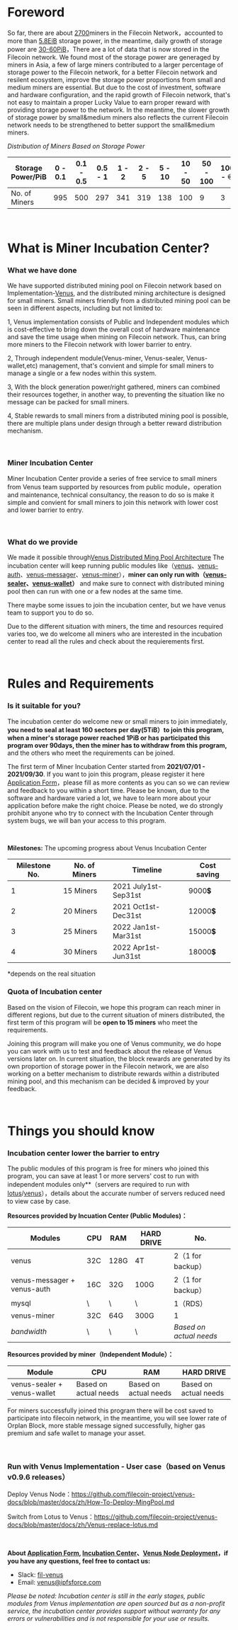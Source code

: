 # Foreword

So far, there are about [2700](http://filscan.io/)miners in the Filecoin Network，accounted to more than [5.8EiB](http://filscan.io/) storage power, in the meantime, daily growth of storage power are [30-60PiB](http://filscan.io/)，There are a lot of data that is now stored in the Filecoin network. We found most of the storage power are generaged by miners in Asia, a few of large miners contributed to a larger percentage of storage power to the Filecoin network, for a better Filecoin network and resilent ecosystem, improve the storage power proportions from small and medium miners are essential. But due to the cost of investment, software and hardware configuration, and the rapid growth of Filecoin network, that's not easy to maintain a proper Lucky Value to earn proper reward with providing storage power to the network.  In the meantime, the slower growth of storage power by small&medium miners also reflects the current Filecoin network needs to be strengthened to better support the small&medium miners. 

*Distribution of Miners Based on Storage Power*

| Storage Power/PiB | 0 - 0.1 | 0.1 - 0.5 | 0.5 - 1 | 1 - 2 | 2 - 5 | 5 - 10 | 10 - 50 | 50 - 100 | 100 - ♾ |
| ----------------- | ------- | --------- | ------- | ----- | ----- | ------ | ------- | -------- | ------- |
| No. of Miners     | 995     | 500       | 297     | 341   | 319   | 138    | 100     | 9        | 3       |

</br>

# What is Miner Incubation Center?

### What we have done

We have supported distributed mining pool on Filecoin network based on Implementation-[Venus](https://venus.filecoin.io/Home.html), and the distributed mining architecture is designed for small miners. Small miners friendly from a distributed mining pool can be seen in different aspects, including but not limited to:

1, Venus implementation consists of Public and Independent modules which is cost-effective to bring down the overall cost of hardware maintenance and save the time usage when mining on Filecoin network. Thus, can bring more miners to the Filecoin network with lower barrier to entry. 

2, Through independent module(Venus-miner, Venus-sealer, Venus-wallet,etc) management, that's convient and simple for small miners to manage a single or a few nodes within this system. 

3, With the block generation power/right gathered, miners can combined their resources together, in another way, to preventing the situation like no message can be packed for small miners.

4, Stable rewards to small miners from a distributed mining pool is possible, there are multiple plans under design through a better reward distribution mechanism. 

</br>

### Miner Incubation Center

Miner Incubation Center provide a series of free service to small miners from Venus team supported by resources from public module，operation and maintenance, technical consultancy, the reason to do so is make it simple and convient for small miners to join this network with lower cost and lower barrier to entry.

</br>

### What do we provide

We made it possible through[Venus Distributed Ming Pool Architecture](https://github.com/filecoin-project/venus-docs/blob/master/docs/zh/Overview.md)
The incubation center will keep running public modules like（[venus](https://github.com/filecoin-project/venus)、[venus-auth](https://github.com/filecoin-project/venus-auth)、[venus-messager](https://github.com/filecoin-project/venus-messager)、[venus-miner](https://github.com/filecoin-project/venus-miner)），**miner can only run with（[venus-sealer](https://github.com/filecoin-project/venus-sealer)、[venus-wallet](https://github.com/filecoin-project/venus-wallet)）** and make sure to connect with distributed mining pool then can run with one or a few nodes at the same time.

There maybe some issues to join the incubation center, but we have venus team to support you to do so. 

Due to the different situation with miners, the time and resources required varies too, we do welcome all miners who are interested in the incubation center to read all the rules and check about the requierements first.

</br>

# Rules and Requirements

### Is it suitable for you? 

The incubation center do welcome new or small miners to join immediately, **you need to seal at least 160 sectors per day(5TiB）to join this program, when a miner's storage power reached 1PiB or has participated this program over 90days, then the miner has to withdraw from this program,** and the others who meet the requirements can be joined.

The first term of Miner Incubation Center started from **2021/07/01 - 2021/09/30**. If you want to join this program, please register it here [Application Form](http://venusteam.mikecrm.com/OVZb0Dv)，please fill as more contents as you can so we can review and feedback to you within a short time. Please be known, due to the software and hardware varied a lot, we have to learn more about your application before make the right choice. Please be noted, we do strongly prohibit anyone who try to connect with the Incubation Center through system bugs, we will ban your access to this program. 

</br>

**Milestones:** The upcoming progress about Venus Incubation Center

| Milestone No. | No. of Miners | Timeline| Cost saving |
| --- | --- | --- | --- | 
| 1 | 15 Miners | 2021 July1st-Sep31st | 9000💲 |
| 2 | 20 Miners | 2021 Oct1st-Dec31st | 12000💲 |
| 3 | 25 Miners | 2022 Jan1st-Mar31st | 15000💲 |
| 4 | 30 Miners | 2022 Apr1st-Jun31st | 18000💲 |

*depends on the real situation


### Quota of Incubation center

Based on the vision of Filecoin, we hope this program can reach miner in different regions,  but due to the current situation of miners distributed, the first term of this program will be **open to 15 miners** who meet the requirements.

Joining this program will make you one of Venus community, we do hope you can work with us to test and feedback about the release of Venus versions later on. In current situation, the block rewards are generated by its own proportion of storage power in the Filecoin network, we are also working on a better mechanism to distribute rewards within a distributed mining pool, and this mechanism can be decided & improved by your feedback.

</br>

# Things you should know

### Incubation center lower the barrier to entry

The public modules of this program is free for miners who joined this program, you can save at least 1 or more servers' cost to run with independent modules only**（servers are required to run with [lotus](https://github.com/filecoin-project/lotus)/[venus](https://github.com/filecoin-project/venus)），details about the accurate number of servers reduced need to view case by case.

**Resources provided by Incuation Center (Public Modules)：**

| Modules                     | CPU  | RAM  | HARD DRIVE | No.                   |
| --------------------------- | ---- | ---- | ---------- | -----------------     |
| venus                       | 32C  | 128G | 4T         | 2（1 for backup）      |
| venus-messager + venus-auth | 16C  | 32G  | 100G       | 2（1 for backup）      |
| mysql                       | \    | \    | \          | 1（RDS）               |
| venus-miner                 | 32C  | 64G  | 300G       | 1                     |
| *bandwidth*                 |  \   | \    |      \     | *Based on actual needs* |
 
**Resources provided by miner（Independent Module）：**

| Module                      | CPU                   | RAM                   | HARD DRIVE            |
| --------------------------- | --------------------- | --------------------- | --------------------- |
| venus-sealer + venus-wallet | Based on actual needs | Based on actual needs | Based on actual needs |

For miners successfully joined this program there will be cost saved to participate into filecoin network, in the meantime, you will see lower rate of Orplan Block, more stable message signed successfully, higher gas premium and safe wallet to manage your asset.

</br>

### Run with Venus Implementation - User case（based on Venus v0.9.6 releases）

Deploy Venus Node：https://github.com/filecoin-project/venus-docs/blob/master/docs/zh/How-To-Deploy-MingPool.md

Switch from Lotus to Venus：https://github.com/filecoin-project/venus-docs/blob/master/docs/zh/Venus-replace-lotus.md

</br>

**About  [Application Form](http://venusteam.mikecrm.com/OVZb0Dv), [Incubation Center](https://github.com/Joss-Hua/hello-word/edit/main/%E7%9F%BF%E5%B7%A5%E5%AD%B5%E5%8C%96%E5%99%A8%E8%AE%A1%E5%88%92.md)、[Venus Node Deployment](https://github.com/filecoin-project/venus-docs/blob/master/docs/zh/How-To-Deploy-MingPool.md)，if you have any questions, feel free to contact us:**

- Slack: [fil-venus](https://filecoinproject.slack.com/archives/CEHHJNJS3)
- Email: [venus@ipfsforce.com ](venus@ipfsforce.com )

*Please be noted: Incubation center is still in the early stages, public modules from Venus implementation are open sourced but as a non-profit service, the incubation center provides  support without warranty for any errors or vulnerabilities and is not responsible for your use or results.*

